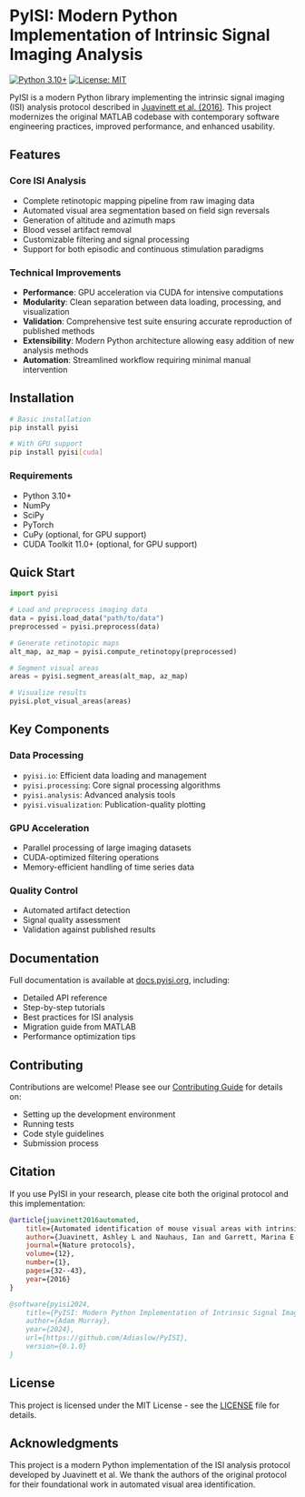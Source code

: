 # PyISI: Modern Python Implementation of Intrinsic Signal Imaging Analysis

[![Python 3.10+](https://img.shields.io/badge/python-3.10+-blue.svg)](https://www.python.org/downloads/)
[![License: MIT](https://img.shields.io/badge/License-MIT-yellow.svg)](https://opensource.org/licenses/MIT)

PyISI is a modern Python library implementing the intrinsic signal imaging (ISI) analysis protocol described in [Juavinett et al. (2016)](https://doi.org/10.1038/nprot.2016.158). This project modernizes the original MATLAB codebase with contemporary software engineering practices, improved performance, and enhanced usability.

## Features

### Core ISI Analysis
- Complete retinotopic mapping pipeline from raw imaging data
- Automated visual area segmentation based on field sign reversals
- Generation of altitude and azimuth maps
- Blood vessel artifact removal
- Customizable filtering and signal processing
- Support for both episodic and continuous stimulation paradigms

### Technical Improvements
- **Performance**: GPU acceleration via CUDA for intensive computations
- **Modularity**: Clean separation between data loading, processing, and visualization
- **Validation**: Comprehensive test suite ensuring accurate reproduction of published methods
- **Extensibility**: Modern Python architecture allowing easy addition of new analysis methods
- **Automation**: Streamlined workflow requiring minimal manual intervention

## Installation

```bash
# Basic installation
pip install pyisi

# With GPU support
pip install pyisi[cuda]
```

### Requirements
- Python 3.10+
- NumPy
- SciPy
- PyTorch
- CuPy (optional, for GPU support)
- CUDA Toolkit 11.0+ (optional, for GPU support)

## Quick Start

```python
import pyisi

# Load and preprocess imaging data
data = pyisi.load_data("path/to/data")
preprocessed = pyisi.preprocess(data)

# Generate retinotopic maps
alt_map, az_map = pyisi.compute_retinotopy(preprocessed)

# Segment visual areas
areas = pyisi.segment_areas(alt_map, az_map)

# Visualize results
pyisi.plot_visual_areas(areas)
```

## Key Components

### Data Processing
- `pyisi.io`: Efficient data loading and management
- `pyisi.processing`: Core signal processing algorithms
- `pyisi.analysis`: Advanced analysis tools
- `pyisi.visualization`: Publication-quality plotting

### GPU Acceleration
- Parallel processing of large imaging datasets
- CUDA-optimized filtering operations
- Memory-efficient handling of time series data

### Quality Control
- Automated artifact detection
- Signal quality assessment
- Validation against published results

## Documentation

Full documentation is available at [docs.pyisi.org](https://docs.pyisi.org), including:
- Detailed API reference
- Step-by-step tutorials
- Best practices for ISI analysis
- Migration guide from MATLAB
- Performance optimization tips

## Contributing

Contributions are welcome! Please see our [Contributing Guide](CONTRIBUTING.md) for details on:
- Setting up the development environment
- Running tests
- Code style guidelines
- Submission process

## Citation

If you use PyISI in your research, please cite both the original protocol and this implementation:

```bibtex
@article{juavinett2016automated,
    title={Automated identification of mouse visual areas with intrinsic signal imaging},
    author={Juavinett, Ashley L and Nauhaus, Ian and Garrett, Marina E and Zhuang, Jun and Callaway, Edward M},
    journal={Nature protocols},
    volume={12},
    number={1},
    pages={32--43},
    year={2016}
}

@software{pyisi2024,
    title={PyISI: Modern Python Implementation of Intrinsic Signal Imaging Analysis},
    author={Adam Murray},
    year={2024},
    url={https://github.com/Adiaslow/PyISI},
    version={0.1.0}
}
```

## License

This project is licensed under the MIT License - see the [LICENSE](LICENSE) file for details.

## Acknowledgments

This project is a modern Python implementation of the ISI analysis protocol developed by Juavinett et al. We thank the authors of the original protocol for their foundational work in automated visual area identification.
